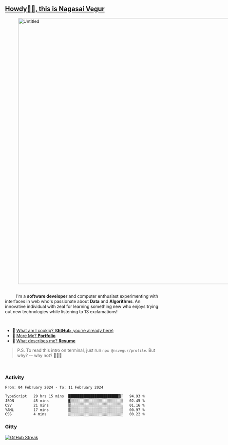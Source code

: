 
## [Howdy🖖🏻, this is Nagasai Vegur](https://nsvegur.me/)

<div style="
  display: flex;
  width: 100vw;
  justify-content: center;
  ">
  <img width="875" alt="Untitled" src="https://github.com/NSVEGUR/NSVEGUR/assets/83576465/f41a8098-aaa9-4353-8130-bd4076cb1d4a">
</div>

<br /> 
 
<p>
&emsp; &emsp; I'm a <b>software developer</b> and computer enthusiast experimenting with interfaces in web who's passionate about <b>Data</b> and <b>Algorithms</b>. An innovative individual with zeal for learning something new who enjoys trying out new technologies while listening to 13 exclamations!
</p>

<br /> 

- 🍔 [What am I cookig? (**GitHub**, you're already here)](https://github.com/NSVEGUR)
- 👻 [More Me? **Portfolio**](https://nsvegur.me/)
- 🔭 [What describes me? **Resume**](https://nsvegur.me/resume)

> P.S. To read this intro on terminal, just run `npx @nsvegur/profile`. But why? -- why not? 🤷🏻‍♂️

<br />

### Activity

<!--START_SECTION:waka-->

```txt
From: 04 February 2024 - To: 11 February 2024

TypeScript   29 hrs 15 mins  ███████████████████████▓░   94.93 %
JSON         45 mins         ▓░░░░░░░░░░░░░░░░░░░░░░░░   02.45 %
CSV          21 mins         ▒░░░░░░░░░░░░░░░░░░░░░░░░   01.16 %
YAML         17 mins         ▒░░░░░░░░░░░░░░░░░░░░░░░░   00.97 %
CSS          4 mins          ░░░░░░░░░░░░░░░░░░░░░░░░░   00.22 %
```

<!--END_SECTION:waka-->

### Gitty

[![GitHub Streak](http://github-profile-summary-cards.vercel.app/api/cards/profile-details?username=NSVEGUR&theme=github_dark)]('https://github.com/NSVEGUR')

